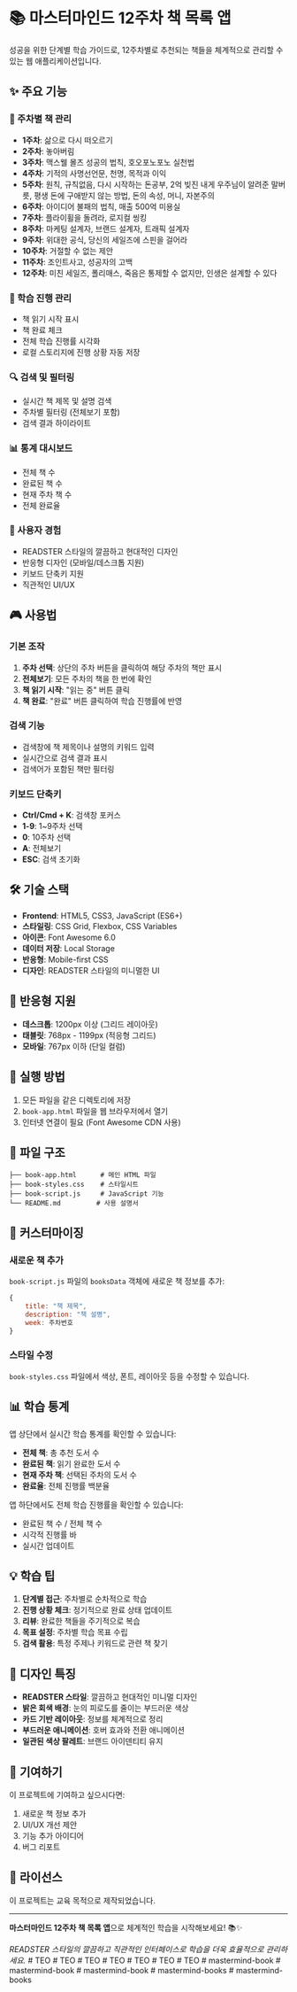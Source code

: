 # 📚 마스터마인드 12주차 책 목록 앱

성공을 위한 단계별 학습 가이드로, 12주차별로 추천되는 책들을 체계적으로 관리할 수 있는 웹 애플리케이션입니다.

## ✨ 주요 기능

### 📖 주차별 책 관리
- **1주차**: 삶으로 다시 떠오르기
- **2주차**: 놓아버림  
- **3주차**: 맥스웰 몰츠 성공의 법칙, 호오포노포노 실천법
- **4주차**: 기적의 사명선언문, 천명, 목적과 이익
- **5주차**: 원칙, 규칙없음, 다시 시작하는 돈공부, 2억 빚진 내게 우주님이 알려준 말버릇, 평생 돈에 구애받지 않는 방법, 돈의 속성, 머니, 자본주의
- **6주차**: 아이디어 불패의 법칙, 매출 500억 미용실
- **7주차**: 플라이휠을 돌려라, 로지컬 씽킹
- **8주차**: 마케팅 설계자, 브랜드 설계자, 트래픽 설계자
- **9주차**: 위대한 공식, 당신의 세일즈에 스핀을 걸어라
- **10주차**: 거절할 수 없는 제안
- **11주차**: 조인트사고, 성공자의 고백
- **12주차**: 미친 세일즈, 폴리매스, 죽음은 통제할 수 없지만, 인생은 설계할 수 있다

### 🎯 학습 진행 관리
- 책 읽기 시작 표시
- 책 완료 체크
- 전체 학습 진행률 시각화
- 로컬 스토리지에 진행 상황 자동 저장

### 🔍 검색 및 필터링
- 실시간 책 제목 및 설명 검색
- 주차별 필터링 (전체보기 포함)
- 검색 결과 하이라이트

### 📊 통계 대시보드
- 전체 책 수
- 완료된 책 수
- 현재 주차 책 수
- 전체 완료율

### 🚀 사용자 경험
- READSTER 스타일의 깔끔하고 현대적인 디자인
- 반응형 디자인 (모바일/데스크톱 지원)
- 키보드 단축키 지원
- 직관적인 UI/UX

## 🎮 사용법

### 기본 조작
1. **주차 선택**: 상단의 주차 버튼을 클릭하여 해당 주차의 책만 표시
2. **전체보기**: 모든 주차의 책을 한 번에 확인
3. **책 읽기 시작**: "읽는 중" 버튼 클릭
4. **책 완료**: "완료" 버튼 클릭하여 학습 진행률에 반영

### 검색 기능
- 검색창에 책 제목이나 설명의 키워드 입력
- 실시간으로 검색 결과 표시
- 검색어가 포함된 책만 필터링

### 키보드 단축키
- **Ctrl/Cmd + K**: 검색창 포커스
- **1-9**: 1~9주차 선택
- **0**: 10주차 선택
- **A**: 전체보기
- **ESC**: 검색 초기화

## 🛠️ 기술 스택

- **Frontend**: HTML5, CSS3, JavaScript (ES6+)
- **스타일링**: CSS Grid, Flexbox, CSS Variables
- **아이콘**: Font Awesome 6.0
- **데이터 저장**: Local Storage
- **반응형**: Mobile-first CSS
- **디자인**: READSTER 스타일의 미니멀한 UI

## 📱 반응형 지원

- **데스크톱**: 1200px 이상 (그리드 레이아웃)
- **태블릿**: 768px - 1199px (적응형 그리드)
- **모바일**: 767px 이하 (단일 컬럼)

## 🚀 실행 방법

1. 모든 파일을 같은 디렉토리에 저장
2. `book-app.html` 파일을 웹 브라우저에서 열기
3. 인터넷 연결이 필요 (Font Awesome CDN 사용)

## 📁 파일 구조

```
├── book-app.html      # 메인 HTML 파일
├── book-styles.css    # 스타일시트
├── book-script.js     # JavaScript 기능
└── README.md         # 사용 설명서
```

## 🔧 커스터마이징

### 새로운 책 추가
`book-script.js` 파일의 `booksData` 객체에 새로운 책 정보를 추가:

```javascript
{
    title: "책 제목",
    description: "책 설명",
    week: 주차번호
}
```

### 스타일 수정
`book-styles.css` 파일에서 색상, 폰트, 레이아웃 등을 수정할 수 있습니다.

## 📊 학습 통계

앱 상단에서 실시간 학습 통계를 확인할 수 있습니다:
- **전체 책**: 총 추천 도서 수
- **완료된 책**: 읽기 완료한 도서 수
- **현재 주차 책**: 선택된 주차의 도서 수
- **완료율**: 전체 진행률 백분율

앱 하단에서도 전체 학습 진행률을 확인할 수 있습니다:
- 완료된 책 수 / 전체 책 수
- 시각적 진행률 바
- 실시간 업데이트

## 💡 학습 팁

1. **단계별 접근**: 주차별로 순차적으로 학습
2. **진행 상황 체크**: 정기적으로 완료 상태 업데이트
3. **리뷰**: 완료한 책들을 주기적으로 복습
4. **목표 설정**: 주차별 학습 목표 수립
5. **검색 활용**: 특정 주제나 키워드로 관련 책 찾기

## 🎨 디자인 특징

- **READSTER 스타일**: 깔끔하고 현대적인 미니멀 디자인
- **밝은 회색 배경**: 눈의 피로도를 줄이는 부드러운 색상
- **카드 기반 레이아웃**: 정보를 체계적으로 정리
- **부드러운 애니메이션**: 호버 효과와 전환 애니메이션
- **일관된 색상 팔레트**: 브랜드 아이덴티티 유지

## 🤝 기여하기

이 프로젝트에 기여하고 싶으시다면:
1. 새로운 책 정보 추가
2. UI/UX 개선 제안
3. 기능 추가 아이디어
4. 버그 리포트

## 📄 라이선스

이 프로젝트는 교육 목적으로 제작되었습니다.

---

**마스터마인드 12주차 책 목록 앱**으로 체계적인 학습을 시작해보세요! 📚✨

*READSTER 스타일의 깔끔하고 직관적인 인터페이스로 학습을 더욱 효율적으로 관리하세요.*
#   T E O  
 #   T E O  
 #   T E O  
 #   T E O  
 #   T E O  
 #   T E O  
 #   T E O  
 #   m a s t e r m i n d - b o o k  
 #   m a s t e r m i n d - b o o k  
 #   m a s t e r m i n d - b o o k  
 #   m a s t e r m i n d - b o o k s  
 #   m a s t e r m i n d - b o o k s  
 